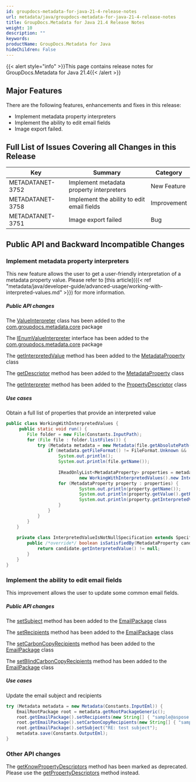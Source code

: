 ```yaml
---
id: groupdocs-metadata-for-java-21-4-release-notes
url: metadata/java/groupdocs-metadata-for-java-21-4-release-notes
title: GroupDocs.Metadata for Java 21.4 Release Notes
weight: 10
description: ""
keywords: 
productName: GroupDocs.Metadata for Java
hideChildren: False
---
```

{{< alert style="info" >}}This page contains release notes for GroupDocs.Metadata for Java 21.4{{< /alert >}}

## Major Features

  
There are the following features, enhancements and fixes in this release:

*   Implement metadata property interpreters
*   Implement the ability to edit email fields
*	Image export failed.

## Full List of Issues Covering all Changes in this Release

| Key | Summary | Category |
| --- | --- | --- |
| METADATANET-3752 | Implement metadata property interpreters                                                | New Feature         |
| METADATANET-3758 | Implement the ability to edit email fields                                            	 | Improvement         |
| METADATANET-3751 | Image export failed                              	                                   	 | Bug                 |



## Public API and Backward Incompatible Changes

### Implement metadata property interpreters

This new feature allows the user to get a user-friendly interpretation of a metadata property value. Please refer to [this article]({{< ref "metadata/java/developer-guide/advanced-usage/working-with-interpreted-values.md" >}}) for more information.

##### Public API changes

The [ValueInterpreter](https://apireference.groupdocs.com/metadata/java/com.groupdocs.metadata.core/ValueInterpreter) class has been added to the [com.groupdocs.metadata.core](https://apireference.groupdocs.com/metadata/java/com.groupdocs.metadata.core/package-summary) package

The [IEnumValueInterpreter](https://apireference.groupdocs.com/metadata/java/com.groupdocs.metadata.core/IEnumValueInterpreter) interface has been added to the [com.groupdocs.metadata.core](https://apireference.groupdocs.com/metadata/java/com.groupdocs.metadata.core/package-summary) package

The [getInterpretedValue](https://apireference.groupdocs.com/metadata/java/com.groupdocs.metadata.core/MetadataProperty#getInterpretedValue()) method has been added to the [MetadataProperty](https://apireference.groupdocs.com/metadata/java/com.groupdocs.metadata.core/MetadataProperty) class

The [getDescriptor](https://apireference.groupdocs.com/metadata/java/com.groupdocs.metadata.core/MetadataProperty#getDescriptor()) method has been added to the [MetadataProperty](https://apireference.groupdocs.com/metadata/java/com.groupdocs.metadata.core/MetadataProperty) class

The [getInterpreter](https://apireference.groupdocs.com/metadata/java/com.groupdocs.metadata.core/PropertyDescriptor#getInterpreter()) method has been added to the [PropertyDescriptor](https://apireference.groupdocs.com/metadata/java/com.groupdocs.metadata.core/PropertyDescriptor) class

##### Use cases 

Obtain a full list of properties that provide an interpreted value

```java
public class WorkingWithInterpretedValues {
     public static void run() {
        File folder = new File(Constants.InputPath);
        for (File file : folder.listFiles()) {
            try (Metadata metadata = new Metadata(file.getAbsolutePath())) {
                if (metadata.getFileFormat() != FileFormat.Unknown && !metadata.getDocumentInfo().isEncrypted()) {
                    System.out.println();
                    System.out.println(file.getName());
                      
                    IReadOnlyList<MetadataProperty> properties = metadata.findProperties(
                            new WorkingWithInterpretedValues().new InterpretedValueIsNotNullSpecification());
                    for (MetadataProperty property : properties) {
                            System.out.println(property.getName());
                            System.out.println(property.getValue().getRawValue());
                            System.out.println(property.getInterpretedValue().getRawValue());
                    }
                }
            }
        }
    }
       
    private class InterpretedValueIsNotNullSpecification extends Specification {
        public /*override*/ boolean isSatisfiedBy(MetadataProperty candidate) {
            return candidate.getInterpretedValue() != null;
        }
    }
}
```

### Implement the ability to edit email fields

This improvement allows the user to update some common email fields.

##### Public API changes

The [setSubject](https://apireference.groupdocs.com/metadata/java/com.groupdocs.metadata.core/EmailPackage#setSubject(java.lang.String)) method has been added to the [EmailPackage](https://apireference.groupdocs.com/metadata/java/com.groupdocs.metadata.core/EmailPackage) class

The [setRecipients](https://apireference.groupdocs.com/metadata/java/com.groupdocs.metadata.core/EmailPackage#setRecipients(java.lang.String[])) method has been added to the [EmailPackage](https://apireference.groupdocs.com/metadata/java/com.groupdocs.metadata.core/EmailPackage) class

The [setCarbonCopyRecipients](https://apireference.groupdocs.com/metadata/java/com.groupdocs.metadata.core/EmailPackage#setCarbonCopyRecipients(java.lang.String[])) method has been added to the [EmailPackage](https://apireference.groupdocs.com/metadata/java/com.groupdocs.metadata.core/EmailPackage) class

The [setBlindCarbonCopyRecipients](https://apireference.groupdocs.com/metadata/java/com.groupdocs.metadata.core/EmailPackage#setBlindCarbonCopyRecipients(java.lang.String[])) method has been added to the [EmailPackage](https://apireference.groupdocs.com/metadata/java/com.groupdocs.metadata.core/EmailPackage) class

##### Use cases 

Update the email subject and recipients

```java
try (Metadata metadata = new Metadata(Constants.InputEml)) {
    EmailRootPackage root = metadata.getRootPackageGeneric();
    root.getEmailPackage().setRecipients(new String[] { "sample@aspose.com" });
    root.getEmailPackage().setCarbonCopyRecipients(new String[] { "sample@groupdocs.com" });
    root.getEmailPackage().setSubject("RE: test subject");
    metadata.save(Constants.OutputEml);
}
```

### Other API changes

The [getKnowPropertyDescriptors](https://apireference.groupdocs.com/metadata/java/com.groupdocs.metadata.core/MetadataPackage#getKnowPropertyDescriptors()) method has been marked as deprecated. Please use the [getPropertyDescriptors](https://apireference.groupdocs.com/metadata/java/com.groupdocs.metadata.core/MetadataPackage#getPropertyDescriptors()) method instead.
